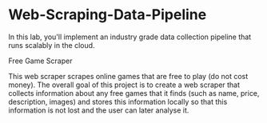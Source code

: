 # Web-Scraping-Data-Pipeline
In this lab, you'll implement an industry grade data collection pipeline that runs scalably in the cloud.

Free Game Scraper

This web scraper scrapes online games that are free to play (do not cost money). The overall goal of this project is to create a web scraper that collects information about any free games that it finds (such as name, price, description, images) and stores this information locally so that this information is not lost and the user can later analyse it.  
